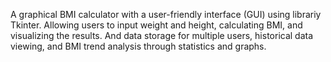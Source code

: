 A graphical BMI calculator with a user-friendly interface (GUI) using librariy Tkinter. Allowing users to input weight and height, calculating BMI, and visualizing the results. And data storage for multiple users, historical data viewing, and BMI trend analysis through statistics and graphs.
